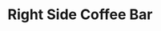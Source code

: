 ---
layout: place
pid: right-side-coffee-bar
title: "Right Side Coffee Bar"
description: ""
address: "Carrer de l'Arc de Sant Ramon del Call, 11, 08002 Barcelona"
category: "cafe"
latlng:
- 41.382645
- 2.1752355
location: barcelona
---
